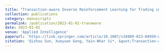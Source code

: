 ```yaml
---
title: "Transaction-aware Inverse Reinforcement Learning for Trading in Stock Markets"
collection: publications
category: manuscripts
permalink: /publication/2023-01-01-tranaware
date: 2023-01-01
venue: 'Applied Intelligence'
paperurl: 'https://link.springer.com/article/10.1007/s10489-023-04959-w'
citation: 'Qizhou Sun, Xueyuan Gong, Yain-Whar Si*, &quot;Transaction-aware Inverse Reinforcement Learning for Trading in Stock Markets,&quot; Applied Intelligence, 2023, 53(23): 28186-28206.'
---
```

